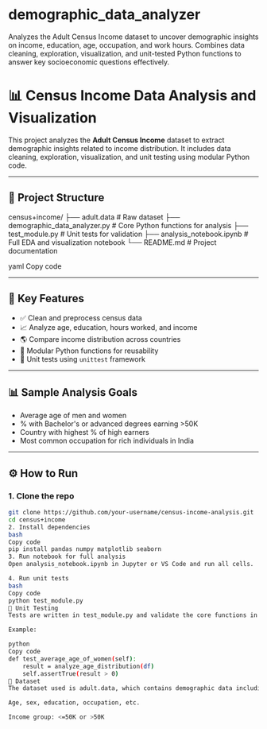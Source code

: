 # demographic_data_analyzer
Analyzes the Adult Census Income dataset to uncover demographic insights on income, education, age, occupation, and work hours. Combines data cleaning, exploration, visualization, and unit-tested Python functions to answer key socioeconomic questions effectively.


# 📊 Census Income Data Analysis and Visualization

This project analyzes the **Adult Census Income** dataset to extract demographic insights related to income distribution. It includes data cleaning, exploration, visualization, and unit testing using modular Python code.

---

## 📁 Project Structure

census+income/
├── adult.data # Raw dataset
├── demographic_data_analyzer.py # Core Python functions for analysis
├── test_module.py # Unit tests for validation
├── analysis_notebook.ipynb # Full EDA and visualization notebook
└── README.md # Project documentation

yaml
Copy code

---

## 📌 Key Features

- ✅ Clean and preprocess census data
- 📈 Analyze age, education, hours worked, and income
- 🌎 Compare income distribution across countries
- 🔬 Modular Python functions for reusability
- 🧪 Unit tests using `unittest` framework

---

## 📊 Sample Analysis Goals

- Average age of men and women
- % with Bachelor's or advanced degrees earning >50K
- Country with highest % of high earners
- Most common occupation for rich individuals in India

---

## ⚙️ How to Run

### 1. Clone the repo

```bash
git clone https://github.com/your-username/census-income-analysis.git
cd census+income
2. Install dependencies
bash
Copy code
pip install pandas numpy matplotlib seaborn
3. Run notebook for full analysis
Open analysis_notebook.ipynb in Jupyter or VS Code and run all cells.

4. Run unit tests
bash
Copy code
python test_module.py
🧪 Unit Testing
Tests are written in test_module.py and validate the core functions in demographic_data_analyzer.py.

Example:

python
Copy code
def test_average_age_of_women(self):
    result = analyze_age_distribution(df)
    self.assertTrue(result > 0)
📂 Dataset
The dataset used is adult.data, which contains demographic data including:

Age, sex, education, occupation, etc.

Income group: <=50K or >50K
